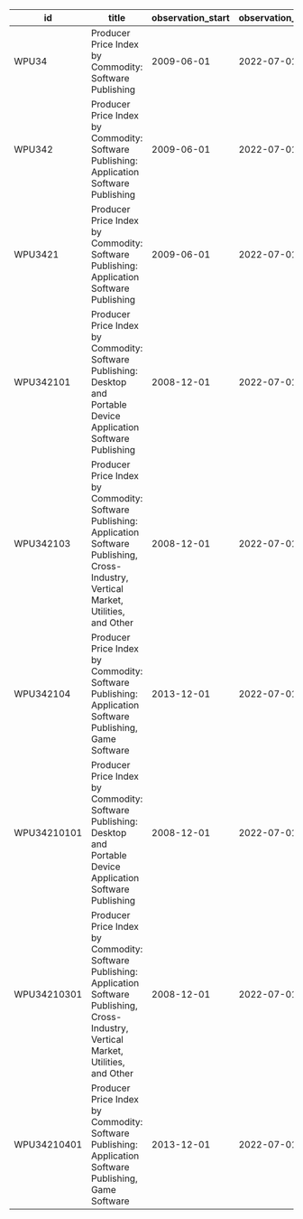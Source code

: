 | id          | title                                                                                                                                          | observation_start   | observation_end   |
|-------------|------------------------------------------------------------------------------------------------------------------------------------------------|---------------------|-------------------|
| WPU34       | Producer Price Index by Commodity: Software Publishing                                                                                         | 2009-06-01          | 2022-07-01        |
| WPU342      | Producer Price Index by Commodity: Software Publishing: Application Software Publishing                                                        | 2009-06-01          | 2022-07-01        |
| WPU3421     | Producer Price Index by Commodity: Software Publishing: Application Software Publishing                                                        | 2009-06-01          | 2022-07-01        |
| WPU342101   | Producer Price Index by Commodity: Software Publishing: Desktop and Portable Device Application Software Publishing                            | 2008-12-01          | 2022-07-01        |
| WPU342103   | Producer Price Index by Commodity: Software Publishing: Application Software Publishing, Cross-Industry, Vertical Market, Utilities, and Other | 2008-12-01          | 2022-07-01        |
| WPU342104   | Producer Price Index by Commodity: Software Publishing: Application Software Publishing, Game Software                                         | 2013-12-01          | 2022-07-01        |
| WPU34210101 | Producer Price Index by Commodity: Software Publishing: Desktop and Portable Device Application Software Publishing                            | 2008-12-01          | 2022-07-01        |
| WPU34210301 | Producer Price Index by Commodity: Software Publishing: Application Software Publishing, Cross-Industry, Vertical Market, Utilities, and Other | 2008-12-01          | 2022-07-01        |
| WPU34210401 | Producer Price Index by Commodity: Software Publishing: Application Software Publishing, Game Software                                         | 2013-12-01          | 2022-07-01        |